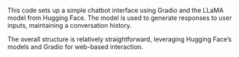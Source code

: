 This code sets up a simple chatbot interface using Gradio and the LLaMA model from Hugging Face. The model is used to generate responses to user inputs, maintaining a conversation history. 

The overall structure is relatively straightforward, leveraging Hugging Face’s models and Gradio for web-based interaction.
